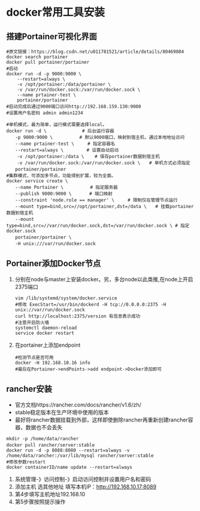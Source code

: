 # docker常用工具安装

## 搭建Portainer可视化界面

```shell
#原文链接：https://blog.csdn.net/u011781521/article/details/80469804
docker search portainer
docker pull portainer/portainer
#启动
docker run -d -p 9000:9000 \
    --restart=always \
    -v /opt/portainer:/data/portainer \
    -v /var/run/docker.sock:/var/run/docker.sock \
    --name prtainer-test \
    portainer/portainer
#启动完成后通过9000端口访问http://192.168.159.130:9000
#设置用户名密码 admin admin1234

#单机模式，最为简单，运行模式需要选择local。
docker run -d \　　　　　　　　# 后台运行容器
　　-p 9000:9000 \　　　　　　# 默认9000端口，映射到宿主机，通过本地地址访问
　　--name prtainer-test \　　　# 指定容器名
　　--restart=always \　　　　  # 设置自动启动
    -v /opt/portainer:/data \    # 保存portainer数据到宿主机
    -v /var/run/docker.sock:/var/run/docker.sock \　　# 单机方式必须指定
　　portainer/portainer
#集群模式，可添加多节点，功能得到扩展，较为全面。
docker service create \
　　--name Portainer \　　　　　　# 指定服务器
　　--publish 9000:9000 \　　　　# 端口映射
　　--constraint 'node.role == manager' \　　　# 限制仅在管理节点运行
　　--mount type=bind,src=//opt/portainer,dst=/data \　　# 挂载portainer数据到宿主机
　　--mount type=bind,src=//var/run/docker.sock,dst=/var/run/docker.sock \ # 指定docker.sock
　　portainer/portainer \
　　-H unix:///var/run/docker.sock
```

## Portainer添加Docker节点

  1. 分别在node与master上安装docker。另，多台node以此类推,在node上开启2375端口

     ```shell
     vim /lib/systemd/system/docker.service
     #修改 ExecStart=/usr/bin/dockerd -H tcp://0.0.0.0:2375 -H unix://var/run/docker.sock
     curl http://localhost:2375/version 有信息表示成功
     #注意开启防火墙
     systemctl daemon-reload
     service docker restart
     ```

  2. 在portainer上添加endpoint

     ```shell
     #检测节点是否可用
     docker -H 192.168.10.16 info
     #最后在Portainer->endPoints->add endpoint->Docker添加即可
     ```

## rancher安装

- 官方文档https://rancher.com/docs/rancher/v1.6/zh/
- stable稳定版本在生产环境中使用的版本
-  最好将rancher数据挂载到外部，这样即使删除rancher再重新创建rancher容器，数据也不会丢失 

```shell
mkdir -p /home/data/rancher
docker pull rancher/server:stable　
docker run -d -p 8088:8080 --restart=always -v /home/data/rancher:/var/lib/mysql rancher/server:stable
#修改参数restart
docker containerID/name update --restart=always
```

1.  系统管理-》访问控制-》启动访问控制并设置用户名和密码
2.  添加主机 选其他地址 填写本机IP：http://192.168.10.17:8089
3. 第4步填写主机地址192.168.10
4. 第5步骤按照提示操作





